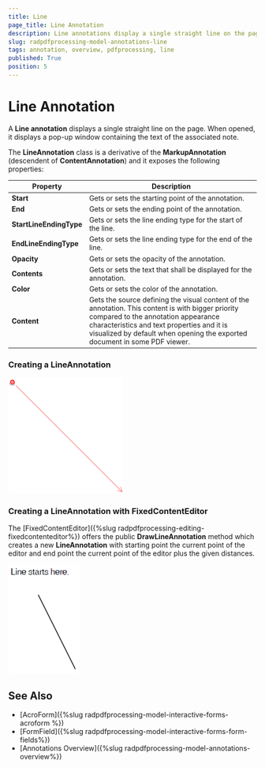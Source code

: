 ```yaml
---
title: Line 
page_title: Line Annotation  
description: Line annotations display a single straight line on the page.
slug: radpdfprocessing-model-annotations-line
tags: annotation, overview, pdfprocessing, line
published: True
position: 5
---
```


# Line Annotation  

A **Line annotation** displays a single straight line on the page. When opened, it displays a pop-up window containing the text of the associated note.

The **LineAnnotation** class is a derivative of the **MarkupAnnotation** (descendent of **ContentAnnotation**) and it exposes the following properties:

|Property|Description|
|---|---|
|**Start**|Gets or sets the starting point of the annotation.|
|**End**|Gets or sets the ending point of the annotation.|
|**StartLineEndingType**|Gets or sets the line ending type for the start of the line.|
|**EndLineEndingType**|Gets or sets the line ending type for the end of the line.|
|**Opacity**|Gets or sets the opacity of the annotation.|
|**Contents**|Gets or sets the text that shall be displayed for the annotation.|
|**Color**|Gets or sets the color of the annotation.|
|**Content**|Gets the source defining the visual content of the annotation. This content is with bigger priority compared to the annotation appearance characteristics and text properties and it is visualized by default when opening the exported document in some PDF viewer.|

### Creating a LineAnnotation

<snippet id='pdf-create-line-annotation'/>

![Create LineAnnotation](images/pdf-processing-create-lineannotation.png)  

### Creating a LineAnnotation with FixedContentEditor

The [FixedContentEditor]({%slug radpdfprocessing-editing-fixedcontenteditor%}) offers the public **DrawLineAnnotation** method which creates a new __LineAnnotation__ with starting point the current point of the editor and end point the current point of the editor plus the given distances.

<snippet id='pdf-fixed-editor-create-line-annotation'/>

![Create LineAnnotation with FixedContentEditor](images/pdf-processing-create-lineannotation-with-fixedcontenteditor.png)   

## See Also

* [AcroForm]({%slug radpdfprocessing-model-interactive-forms-acroform %})
* [FormField]({%slug radpdfprocessing-model-interactive-forms-form-fields%})
* [Annotations Overview]({%slug radpdfprocessing-model-annotations-overview%})